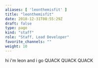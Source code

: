 ```yaml
---
aliases: [ 'leonthemisfit' ]
title: "leonthemisfit"
date: 2018-12-31T08:55:29Z
draft: false
type: page
kind: "staff"
role: "Staff, Lead Developer"
favorite_channels: ""
weight: 10
---
```


hi i'm leon and i go QUACK QUACK QUACK
